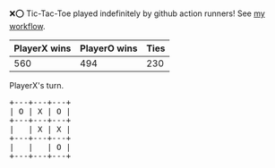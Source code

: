 :x::o: Tic-Tac-Toe played indefinitely by github action runners! See [my workflow](.github/workflows/play.yaml).

|PlayerX wins|PlayerO wins|Ties|
|-|-|-|
|560|494|230|

PlayerX's turn.

<pre>
+---+---+---+
| O | X | O |
+---+---+---+
|   | X | X |
+---+---+---+
|   |   | O |
+---+---+---+
</pre>